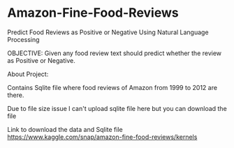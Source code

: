 # Amazon-Fine-Food-Reviews
Predict Food Reviews as Positive or Negative Using Natural Language Processing

OBJECTIVE: Given any food review text should predict whether the review as Positive or Negative.


About Project:

Contains Sqlite file where food reviews of Amazon from 1999 to 2012 are there.


Due to file size issue I can't upload sqlite file here but you can download the file

Link to download the data and Sqlite file
https://www.kaggle.com/snap/amazon-fine-food-reviews/kernels

